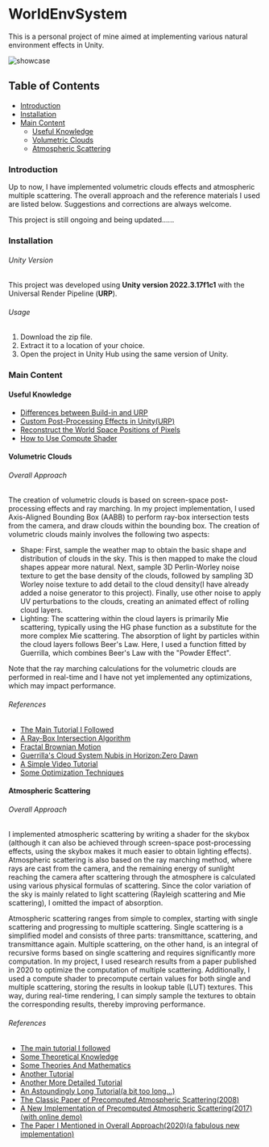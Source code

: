 # WorldEnvSystem

This is a personal project of mine aimed at implementing various natural environment effects in Unity.

![showcase](https://github.com/Wunjo777/WorldEnvSystem/blob/master/showcase.png "Unity version:2022.3.17f1c1")

## Table of Contents

- [Introduction](#introduction)
- [Installation](#installation)
- [Main Content](#main-content)
  - [Useful Knowledge](#useful-knowledge)
  - [Volumetric Clouds](#volumetric-clouds)
  - [Atmospheric Scattering](#atmospheric-scattering)

### Introduction

Up to now, I have implemented volumetric clouds effects and atmospheric multiple scattering. The overall approach and the reference materials I used are listed below. Suggestions and corrections are always welcome.

This project is still ongoing and being updated......

### Installation

###### Unity Version
This project was developed using **Unity version 2022.3.17f1c1** with the Universal Render Pipeline (**URP**).

###### Usage
1. Download the zip file.
2. Extract it to a location of your choice.
3. Open the project in Unity Hub using the same version of Unity.

### Main Content

#### Useful Knowledge
- [Differences between Build-in and URP](https://zhuanlan.zhihu.com/p/147228689)
- [Custom Post-Processing Effects in Unity(URP)](https://www.bilibili.com/read/cv17805609/)
- [Reconstruct the World Space Positions of Pixels](https://docs.unity3d.com/Packages/com.unity.render-pipelines.universal@14.0/manual/writing-shaders-urp-reconstruct-world-position.html)
- [How to Use Compute Shader](https://zhuanlan.zhihu.com/p/368307575)

#### Volumetric Clouds
###### Overall Approach
The creation of volumetric clouds is based on screen-space post-processing effects and ray marching. In my project implementation, I used Axis-Aligned Bounding Box (AABB) to perform ray-box intersection tests from the camera, and draw clouds within the bounding box. The creation of volumetric clouds mainly involves the following two aspects:

- Shape: First, sample the weather map to obtain the basic shape and distribution of clouds in the sky. This is then mapped to make the cloud shapes appear more natural. Next, sample 3D Perlin-Worley noise texture to get the base density of the clouds, followed by sampling 3D Worley noise texture to add detail to the cloud density(I have already added a noise generator to this project). Finally, use other noise to apply UV perturbations to the clouds, creating an animated effect of rolling cloud layers.
- Lighting: The scattering within the cloud layers is primarily Mie scattering, typically using the HG phase function as a substitute for the more complex Mie scattering. The absorption of light by particles within the cloud layers follows Beer's Law. Here, I used a function fitted by Guerrilla, which combines Beer's Law with the "Powder Effect".

Note that the ray marching calculations for the volumetric clouds are performed in real-time and I have not yet implemented any optimizations, which may impact performance.
###### References
- [The Main Tutorial I Followed](https://zhuanlan.zhihu.com/p/248406797)
- [A Ray-Box Intersection Algorithm](https://jcgt.org/published/0007/03/04/)
- [Fractal Brownian Motion](https://thebookofshaders.com/13/)
- [Guerrilla's Cloud System Nubis in Horizon:Zero Dawn](https://www.guerrilla-games.com/read/nubis-realtime-volumetric-cloudscapes-in-a-nutshell)
- [A Simple Video Tutorial](https://www.youtube.com/watch?v=4QOcCGI6xOU)
- [Some Optimization Techniques](https://zhuanlan.zhihu.com/p/622654876)

#### Atmospheric Scattering
###### Overall Approach
I implemented atmospheric scattering by writing a shader for the skybox (although it can also be achieved through screen-space post-processing effects, using the skybox makes it much easier to obtain lighting effects). Atmospheric scattering is also based on the ray marching method, where rays are cast from the camera, and the remaining energy of sunlight reaching the camera after scattering through the atmosphere is calculated using various physical formulas of scattering. Since the color variation of the sky is mainly related to light scattering (Rayleigh scattering and Mie scattering), I omitted the impact of absorption.

Atmospheric scattering ranges from simple to complex, starting with single scattering and progressing to multiple scattering. Single scattering is a simplified model and consists of three parts: transmittance, scattering, and transmittance again. Multiple scattering, on the other hand, is an integral of recursive forms based on single scattering and requires significantly more computation. In my project, I used research results from a paper published in 2020 to optimize the computation of multiple scattering. Additionally, I used a compute shader to precompute certain values for both single and multiple scattering, storing the results in lookup table (LUT) textures. This way, during real-time rendering, I can simply sample the textures to obtain the corresponding results, thereby improving performance.
###### References
- [The main tutorial I followed](https://zhuanlan.zhihu.com/p/595576594)
- [Some Theoretical Knowledge](https://zhuanlan.zhihu.com/p/36498679)
- [Some Theories And Mathematics](https://www.alanzucconi.com/2017/10/10/atmospheric-scattering-3/)
- [Another Tutorial](https://zhuanlan.zhihu.com/p/632134425)
- [Another More Detailed Tutorial](https://zhuanlan.zhihu.com/p/237502022)
- [An Astoundingly Long Tutorial(a bit too long...)](https://zhuanlan.zhihu.com/p/548799663)
- [The Classic Paper of Precomputed Atmospheric Scattering(2008)](https://inria.hal.science/inria-00288758/file/article.pdf)
- [A New Implementation of Precomputed Atmospheric Scattering(2017)(with online demo)](https://ebruneton.github.io/precomputed_atmospheric_scattering/)
- [The Paper I Mentioned in Overall Approach(2020)(a fabulous new implementation)](https://sebh.github.io/publications/egsr2020.pdf)

